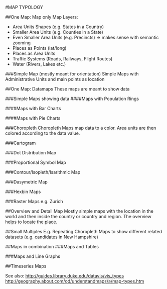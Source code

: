 #MAP TYPOLOGY

##One Map: Map only
Map Layers:
- Area Units Shapes (e.g. States in a Country)
- Smaller Area Units (e.g. Counties in a State)
- Even Smaller Area Units (e.g. Precincts) => makes sense with semantic zooming
- Places as Points (lat/long)
- Places as Area Units 
- Traffic Systems (Roads, Railways, Flight Routes)
- Water (Rivers, Lakes etc.)


###Simple Map (mostly meant for orientation)
Simple Maps with Administrative Units and main points as location


##One Map: Datamaps
These maps are meant to show data

###Simple Maps showing data 
####Maps with Population Rings

####Maps with Bar Charts

####Maps with Pie Charts 


###Choropleth
Choropleth Maps map data to a color. Area units are then colored according to the data value.

###Cartogram

###Dot Distribution Map

###Proportional Symbol Map

###Contour/Isopleth/Isarithmic Map

###Dasymetric Map


###Hexbin Maps

###Raster Maps
e.g. Zurich


##Overview and Detail Map
Mostly simple maps with the location in the world and then inside the country or country and region.
The overview helps to locate the place.

##Small Multiples
E.g. Repeating Choropleth Maps to show different related datasets (e.g. candidates in New Hampshire)

##Maps in combination
###Maps and Tables

###Maps and Line Graphs

##Timeseries Maps




See also:
http://guides.library.duke.edu/datavis/vis_types
http://geography.about.com/od/understandmaps/a/map-types.htm



